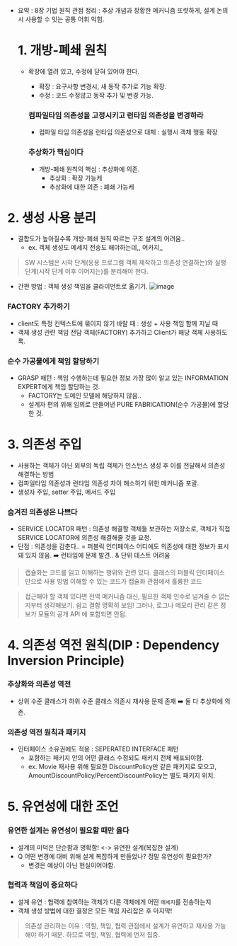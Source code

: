 * 요약 : 8장 기법 원칙 관점 정리 : 추상 개념과 장황한 메커니즘 또렷하게, 설계 논의시 사용할 수 잇는 공통 어휘 익힘.

  # 1. 개방-폐쇄 원칙
  * 확장에 열려 있고, 수정에 닫혀 있어야 한다.

    * 확장 : 요구사항 변경시, 새 동작 추가로 기능 확장.
    * 수정 : 코드 수정않고 동작 추가 및 변경 가능.
   
    ### 컴파일타임 의존성을 고정시키고 런타임 의존성을 변경하라
    * 컴파일 타임 의존성을 런타임 의존성으로 대체 : 실행시 객체 행동 확장
    ### 추상화가 핵심이다
    * 개방-폐쇄 원칙의 핵심 : 추상화에 의존.
       - 추상화 : 확장 가능케
       - 추상화에 대한 의존 : 폐쇄 가능케 

# 2. 생성 사용 분리
* 결합도가 높아질수록 개방-폐쇄 원칙 따르는 구조 설계의 어려움..
  - ex. 객체 생성도 메세지 전송도 해야하는데,, 어카지,,
> SW 시스템은 시작 단계(응용 프로그램 객체 제작하고 의존성 연결하는)와 실행 단계(시작 단계 이후 이어지는)를 분리해야 한다.

* 간편 방법 : 객체 생성 책임을 클라이언트로 옮기기.
![image](https://github.com/user-attachments/assets/69afed6a-8311-4d97-a0d3-b91c814bbf87)

### FACTORY 추가하기
* client도 특정 컨텍스트에 묶이지 않기 바랄 때 : 생성 + 사용 책임 함께 지닐 때
* 객체 생성 관련 책임 전담 객체(FACTORY) 추가하고 Client가 해당 객체 사용하도록.

### 순수 가공물에게 책임 할당하기
* GRASP 패턴 : 책임 수행하는데 필요한 정보 가장 많이 알고 있는 INFORMATION EXPERT에게 책임 할당하는 것.
  - FACTORY는 도메인 모델에 해당하지 않음..
  - 설계자 편의 위해 임의로 만들어낸 PURE FABRICATION(순수 가공물)에 할당한 것.

# 3. 의존성 주입
* 사용하는 객체가 아닌 외부의 독립 객체가 인스턴스 생성 후 이를 전달해서 의존성 해결하는 방법
* 컴파일타임 의존성과 런타임 의존성 차이 해소하기 위한 메커니즘 포괄.
* 생성자 주입, setter 주입, 메서드 주입

### 숨겨진 의존성은 나쁘다
* SERVICE LOCATOR 패턴 : 의존성 해결할 객체들 보관하는 저장소로, 객체가 직접 SERVICE LOCATOR에 의존성 해결해줄 것을 요청.
* 단점 : 의존성을 감춘다.. = 퍼블릭 인터페이스 어디에도 의존성에 대한 정보가 표시돼 있지 않음. ➡️ 런타임에 문제 발견.. & 단위 테스트 어려움

> 캡슐화는 코드를 읽고 이해하는 행위와 관련 있다. 
> 클래스의 퍼블릭 인터페이스만으로 사용 방법 이해할 수 있는 코드가 캡슐화 관점에서 훌륭한 코드

> 접근해야 할 객체 있다면 전역 메커니즘 대신, 필요한 객체 인수로 넘겨줄 수 없는지부터 생각해보기. 쉽고 결합 명확히 보임!
> 그러나, 로그나 메모리 관리 같은 정보가 모듈의 공개 API 에 포함되면 안됨.

# 4. 의존성 역전 원칙(DIP : Dependency Inversion Principle)
### 추상화와 의존성 역전
* 상위 수준 클래스가 하위 수준 클래스 의존시 재사용 문제 존재 ➡️ 둘 다 추상화에 의존.

### 의존성 역전 원칙과 패키지
* 인터페이스 소유권에도 적용 : SEPERATED INTERFACE 패턴
  - 포함하는 패키지 안의 어떤 클래스 수정되도 패키지 전체 배포되야함.
  - ex. Movie 재사용 위해 필요한 DiscountPolicy만 같은 패키지로 모으고, AmountDiscountPolicy/PercentDiscountPolicy는 별도 패키지 위치.

# 5. 유연성에 대한 조언
### 유연한 설계는 유연성이 필요할 때만 옳다
* 설계의 미덕은 단순함과 명확함! <-> 유연한 설계(복잡한 설계)
* Q 어떤 변경에 대비 위해 설계 복잡하게 만들었나? 정말 유연성이 필요한가?
  - 변경은 예상이 아닌 현실이어야함.
 
### 협력과 책임이 중요하다
* 설계 유연 : 협력에 참여하는 객체가 다른 객체에게 어떤 `메세지`를 전송하는지
* 객체 생성 방법에 대한 결정은 모든 책임 자리잡은 후 마지막!

> 의존성 관리하는 이유 : 역할, 책임, 협력 관점에서 설계가 유연하고 재사용 가능해야 하기 때문. 하므로 역할, 책임, 협력에 먼저 집중.


  
